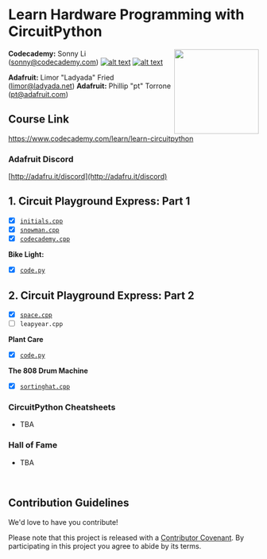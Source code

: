 # Learn Hardware Programming with CircuitPython

<a href="https://www.codecademy.com" target="_blank"><img src="https://github.com/Codecademy/learn-cpp/blob/master/logo.png" align="right" width=170;></a>

<!-- [![](https://img.shields.io/badge/language-English-blue.svg)](./README.md) -->

**Codecademy:** Sonny Li (sonny@codecademy.com) [![alt text][1]][1.1] [![alt text][6]][6.1]

<!-- links to social media icons -->

<!-- icons without padding -->

[1]: http://i.imgur.com/wWzX9uB.png (twitter icon without padding)
[2]: http://i.imgur.com/fep1WsG.png (facebook icon without padding)
[3]: http://i.imgur.com/VlgBKQ9.png (google plus icon without padding)
[4]: http://i.imgur.com/jDRp47c.png (tumblr icon without padding)
[5]: http://i.imgur.com/Vvy3Kru.png (dribbble icon without padding)
[6]: http://i.imgur.com/9I6NRUm.png (github icon without padding)

<!-- links to social media accounts -->

[1.1]: http://www.twitter.com/sonnynomnom
[6.1]: http://www.github.com/sonnynomnom

[1.2]: http://www.twitter.com/marielsmusings
[6.2]: http://www.github.com/marielfrank
    
**Adafruit:** Limor "Ladyada" Fried (limor@ladyada.net)
**Adafruit:** Phillip "pt" Torrone (pt@adafruit.com)

## Course Link ##

https://www.codecademy.com/learn/learn-circuitpython

### Adafruit Discord ###

[http://adafru.it/discord](http://adafru.it/discord)  

## 1. Circuit Playground Express: Part 1 ##

- [x] [`initials.cpp`](1-hello-world/block-letters/initials.cpp)  
- [x] [`snowman.cpp`](1-hello-world/block-letters/snowman.cpp)
- [x] [`codecademy.cpp`](1-hello-world/block-letters/codecademy.cpp)

**Bike Light:**

- [x] [`code.py`](2-variables/piggy-bank/currency.cpp)

## 2. Circuit Playground Express: Part 2 ##

- [x] [`space.cpp`](3-conditionals-and-logic/space.cpp)
- [ ] `leapyear.cpp`

**Plant Care**

- [x] [`code.py`](3-conditionals-and-logic/magic-8-ball/magic8.cpp)

**The 808 Drum Machine**

- [x] [`sortinghat.cpp`](3-conditionals-and-logic/harry-potter-sorting-hat/sortinghat.cpp)

### CircuitPython Cheatsheets ###

* TBA

### Hall of Fame ###

* TBA

<br>

## Contribution Guidelines

We'd love to have you contribute! 

Please note that this project is released with a [Contributor Covenant](https://www.contributor-covenant.org).
By participating in this project you agree to abide by its terms.
